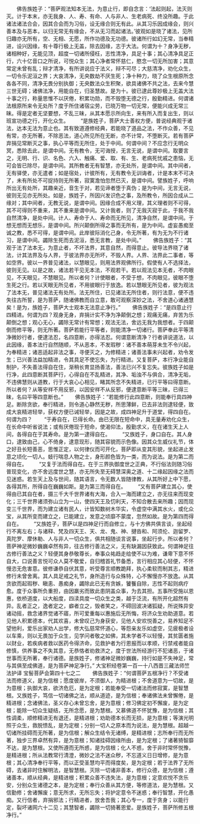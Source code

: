 <!-- { "loadSidebar": true } -->
　　佛告族姓子：“菩萨观法知本无法，为意止行，即自念言：‘法起则起，法灭则灭。计于本末，亦无我身、人、寿、有命、人与非人、生老病死、终没所趣。于此诸法诸法合会，因其合会而为习俗，设无缘合则无有此。从其习乐因成缘会，则兴善本及与恶本，以归无常无有缘会，不从无习而起诸法。’彼观如是晓了诸法，见所归趣亦无所有，空、无相、无愿，所作功德及无功德。彼诸所行如幻无常，当奉精进，设兴因缘，有十尊行极上无盖，除去因缘，志于大法。何谓为十？身净无秽，诸相种好，无能见顶，超度一切诸所侵枉，志性清净，具足十事；其心清净具足正行，六十亿音口之所说，可悦众生；其心净者常怀慈仁，愍念一切无所加害；其意常定未曾有乱；辩才清净，有所讲说应于法义，辩不可尽；大慈清净，劝化众生，一切令乐泥洹之界；大哀清净，无央数劫不厌生死；净十种力，晓了众生根原所念各各不同，清净无畏分别执御；无央数法众生积聚，欲具诸佛不共之法，去来今慧三世无碍；诸佛法净，用能自在，归圣慧故。是为十。彼已逮此尊妙极上无盖大法十事之行，称量思惟不以厌倦，积累功勋，而不毁堕无德之行，殷勤精进。何谓诸法根原所来令无处所？度于所住诸宿尘劳，已晓万物一切无常，便能兴成无常三昧。得是定者无坚要想，不乱三昧，从其本愿示所向生，来有所入而复出生，则以班宣功德之行，开化众生。
　　“是族姓子，菩萨大士善权方便，普说经典观于诸法，达本无法为意止也。其有致道遵修经典，若能晓了道品之法，不作众善，不见有常，亦无所著，不除恶法，道心所见所在无断，亦不计常，不堕断灭。若有菩萨弃捐见常断灭之事，执心平等而无所住，处于中间。何谓中间？不应念行无明众冥，悉除去此，是谓中间。无有教令，无可诲授，无言无说，是谓中间。取要言之，无明、行、识、名色、六入、触痛、爱、取、有、生、老病死忧戚之患恼，无可会皆已除尽，是谓中间。其所教者无有智慧，亦无处所，是谓中间。其中间者，无有驿使，亦无遣者；如是宿处，计彼所有，无有教令无训诲者，计是本末不可决了，未有所处不可捉持则无所著，寂寞澹怕忽然已灭，是谓中间。譬族姓子，呼响所出无有处所，其趣亲近，音生于对，若见谛者堕于真伪；是为中间，无言无说，彼则无见亦无所处。如是，族姓子，所因兴发识色之事，及所教令，所因合成从二缘对；其中间者，无教无说，是谓中间。因缘合成不用义理，其义理者则不可得，其不可得则不重来，其不重来是谓中间。又计我者，则了无我灭寂于此，于我不我自然清净，是处中间。计人、寿命于人、寿命而无所见，清净自然，是谓中间。于想无想而无想乐，是谓中间。所兴颠倒所得之事而无所有，是为中间。虚妄愚痴至诚之教，悉不可得，是谓中间。此岸彼际消化己身，令无所著，有为无为不行诸习，是谓中间。蠲除生死而去泥洹，悉无言教，是处中间。”
　　佛告族姓子：“其观于法了法本无，为意止者，不坏法界，其意自然，而得意止。彼导法界晓了诸法，计其法界及与人界，于彼法界亦无所坏，不毁人界。人界、法界此二事者，等如空界。彼以一界普见诸法，以慧眼见，则用法界观佛所行。假使有人不选择法，彼则无见。以是之故，诸法若干见无本法，不观若干。若以观法见本无者，不肉眼见，不天眼见，不慧眼见。所以者何？计使眼者，不受于想，不肉眼见，彼眼不堕生死之行。若以天眼无所见者，不用彼眼行于放逸。若以慧眼无所见者，彼为观法了法本无，普见诸法无有处所。法无所住，已见诸法无所住者，则行法意，便不违失往古所誓，是为菩萨，随诸佛教而自立意，敢可观察深妙之法，不舍道心诸通慧矣！是为，族姓子，菩萨大士观本无法意止净行。”
　　佛告族姓子：“是四意止行四精进。何谓为四？观身无身，弃捐计实不净为净颠倒之想；观痛无痛，弃苦为乐颠倒之想；观心无心，蠲除无常计有常想；观法无法，舍远无我为我想者。于四颠倒而修平等，则无所著。菩萨若能行平等者，则能清净一切诸行。菩萨奉此平等清净微妙行者，便逮法忍，名四意断，亦得法忍。何谓意断清净？行者讲说道法，以此因缘，善本法行自然随顺，不从恶本，不发瑕秽：诸不善本萌芽未生不令兴起，为奉精进；诸恶适起非法之事，寻便灭之，为修精进；诸善法事未兴起者，劝令发生；已兴善法益加精进，令其具足不使忘失，为行精进。又复菩萨，本行净业能自制护，不失善法得自在住，渐稍长育显扬善法，善法已兴不复忘失。彼族姓子如是行净，此四意断其菩萨行，心得自在不乱精进，其净、垢浊不与俱合，清净无垢，不违佛慧则从道教，行于大哀心心相见，睹其所念不失精进，已行平等曰得意断。所以者何？从等安祥不用反邪，以因安祥不从反邪，便逮意断平等三昧，已得三昧，名曰平等四意断也。”
　　佛告族姓子：“若能修行此四意断，则能奉行具四神足。断除贪欲，奉行精进，则令道心静然无秽，所思薄鲜，已去非法则逮轻便，致成大哀精进轻举，获权方便已诫轻举，因是之故，成四神足升于道堂，得四自在。何谓为四？
　　“于寿自在，已得长命。由已无限在短命中，具无量寿劝化众生，在长命中听省说法；或有厌倦现于短命，使渴仰法，殷勤求义，在在诸生天上人间，各得自在于其寿命。是为第一逮得自在。
　　“又族姓子，身口自在。其人身口，逮致由己，心不倚身，逮意现形，随其容貌而示色像。因其众生威仪礼节，体之好丑长短善恶，思惟正定，以何律仪而可开化，菩萨即从变其形貌，坐起进止发意之顷化一切人。蚑行喘息人物之士，身形颜色皆为一类，而为说法。是为第二而得自在。
　　“又复于法而得自在。在于三界执御度世之正典，不行俗法则随习俗普现变化，亦不舍远度世之慧，亦无所失至无碍慧深奥之道、十二缘起因缘之法而见迷惑。若生天上及与世间，随其语言，令无数人皆随律教，从其所好上中下愿，各得其所，所得自在巍巍如斯。是为第三而得自在。
　　“又有菩萨建立其心，使得由已其自在者，摄三千大千世界诸有大海，合入一海而建立之，亦无往来而现变化；三千世界诸须弥山立为一山，使四天王及忉利天，不知合散去来所趣；因而现变三千世界，而为建立诸有民人，计皆知数树木华实，令虚空中满其水火，或化众宝，从其所变而建立之，已能建立，发意之顷靡不蒙度，忽然如故。是为第四而得自在。
　　“又族姓子，菩萨以是四神足行而自修立，与十方佛共俱言谈，坐起经行不离左右；与诸释、梵及四天王、天、龙、鬼、神、揵沓和、阿须伦、迦留罗、真陀罗、摩休勒、人与非人一切众生，俱共相随谈言说事，坐起行步。所以者何？菩萨神足微妙巍巍卓然有异，往古修行善法之义，无有缺漏因获致此。何谓神足往古修行善法之义？轻便其身恭敬尊长，奉事众祐趋走给使不以为难，谦卑下意不怀自大，口说善言悦可众人莫不敬爱，自归稽首礼节备悉，言行相应其心轻便，不怀慢恣无危害意。彼修谦恭自伏其意，听受尊言顺教跪拜，执心柔软而制其志，精进修行未曾舍离。其人具足戒之礼节，身所造行与众殊特，心不懈慢亦不放逸。从其贪欲而起瑕秽、瞋恚、愚痴身，蠲除此已无有贪嫉，饕餮自除，志性不起则病疗愈。度于众事所负重担，由因羸劣而致此患阴盖众事，为去其担。五事所受施以恩惠，依桥道度，以大船度，四渎具度一切众生之类，越于泛流，有所开化超然有异。乱者正之，逸者定之，癖者立之，毁者笑之，不碍回波决诸狐疑，所说殊异安诸动摇，救念诸界觉诸不寤，所可爱重每以惠施后无所悔，将济众生劝助道意。若见他人积累德本，代其欢喜，未曾叹己为身获安，见他人安欢悦善之，易养知足不望他利，爱乐出家劝人出学，修大弘慈常怀道心，等怨亲友乐如虚空，见疲极者设以车乘，则以无畏加于众生，见学问者敬之如佛，其未学者不以轻慢，其贫匮者施以财业，若疾病者救以医药令得济命，见救护者为行恩报而以孝顺，行禁戒者能自修慎，供养事之不失其意，无恭恪者劝救济之，度于世法所经游行不犯诸恶，于诸世事而无所著，奉行诸德。是族姓子，修诸神足微妙巍巍，持行如是不失神足，常与其俱至成佛道，是为菩萨神足净行。”
大宝积经卷第一百一十八西晋三藏法师竺法护译
宝髻菩萨会第四十七之二
　　佛告族姓子：“何谓菩萨五根净行？不受诸法而修道义，是为信根；愿度彼岸，不须御人，为精进根；不舍道意为一切故，是为意根；执御大哀，欲济危厄，是为定根；若能奉受一切诸法而修寂寞，是智慧根。又族姓子，笃信一切诸佛之法，顺从道迹，是为信根；奉诸佛法未曾懈倦，是精进根；念诸佛法，圣义存心未曾忘舍，是为意根；修习佛定初不懈废，是为定根；能除一切众生疑结，无所念愿，是为慧根。又慕佛道不怀犹豫，是为信根；其性调柔，顺修精进无有退还，是精进根；劝助德本长而无损，是为意根；等演光明照于众生，救脱愦乱，是为定根；分别一切人之原本而为说法，是为慧根。超越一切诸所挂碍而无所著，是为信根；解众生结令无诸缚，是精进根；志所奉行而无所著，独步三界卓然有异，是为意根；知诸挂碍因缘所由，是为定根；了诸著猗智靡不达，是为慧根。又使所遵而无所惑，是为信根；化人不惑，舍于非时常怀悦豫，是精进根；所从法教常行清澄，微妙之法不迷众秽，不忘道义日日增修，是为意根；其心清净奉行平等，而以正受圣慧均平而得度矣，是为定根；若于法界了无所碍，去诸非时住解明法，是智慧根。灭除一切诸非善本，修行众德，是为信根；遵诸善本，顺从经典，是精进根；积累众善不违失法，是为意根；定意欢悦不贪乐安，分别众生诸德之本，是为定根；奉行众善从其方便，等修道法，是为慧根。又信勤修；舍诸懈废；意无所求，无所忘失；将护定意令不迷惑；奉行智慧，开化愚痴。又行信者，弃捐邪法；行精进者，放舍吾我；其心专一，度于贪身；以能行定，裂坏诸网六十二见；其慧智者，蠲除一切猗著恩爱。是族姓子，菩萨所修五根净行。”
